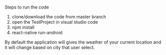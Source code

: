 Steps to run the code

1) clone/download the code from master branch
1) open the TestProject in visual studio code
2) npm install
3) react-native run-android

By default the application will gives the weather of your current location and it will change based on city that user select.

